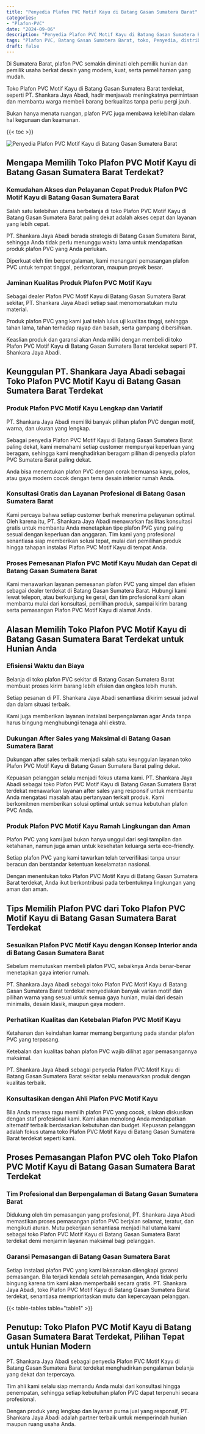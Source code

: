 ```yaml
---
title: "Penyedia Plafon PVC Motif Kayu di Batang Gasan Sumatera Barat"
categories: 
- "Plafon-PVC"
date: "2024-09-06"
description: "Penyedia Plafon PVC Motif Kayu di Batang Gasan Sumatera Barat bagi tempat tinggal, perkantoran, serta toko. Produk terbaik, beragam motif, warna elegan, dengan layanan instalasi oleh teknisi profesional dan jaminan resmi!|Layanan distribusi Plafon PVC Motif Kayu di Batang Gasan Sumatera Barat bagi kebutuhan rumah, kantor, atau ritel, beserta plafon terbaik dan penempatan oleh tim ahli serta garansi resmi.|Solusi Plafon PVC Motif Kayu di Batang Gasan Sumatera Barat yang terpercaya bagi rumah, office, serta toko, bersama material terbaik dan penempatan oleh teknisi ahli serta jaminan resmi.|Penjualan Plafon PVC Motif Kayu di Batang Gasan Sumatera Barat untuk rumah, kantor, dan gerai, beserta produk unggulan dan instalasi ditangani oleh tim profesional, disertai dengan kepastian resmi.}"
tags: "Plafon PVC, Batang Gasan Sumatera Barat, toko, Penyedia, distributor"
draft: false
---
```


Di Sumatera Barat, plafon PVC semakin diminati oleh pemilik hunian dan pemilik usaha berkat desain yang modern, kuat, serta pemeliharaan yang mudah.

Toko Plafon PVC Motif Kayu di Batang Gasan Sumatera Barat terdekat, seperti PT. Shankara Jaya Abadi, hadir menjawab meningkatnya permintaan dan membantu warga membeli barang berkualitas tanpa perlu pergi jauh.

Bukan hanya menata ruangan, plafon PVC juga membawa kelebihan dalam hal kegunaan dan keamanan.

{{< toc >}}

![Penyedia Plafon PVC Motif Kayu di Batang Gasan Sumatera Barat](/images/Plafon-PVC/Penyedia-Plafon-PVC-Motif-Kayu-di-Batang-Gasan-Sumatera-Barat.png)


## Mengapa Memilih Toko Plafon PVC Motif Kayu di Batang Gasan Sumatera Barat Terdekat?

### Kemudahan Akses dan Pelayanan Cepat Produk Plafon PVC Motif Kayu di Batang Gasan Sumatera Barat

Salah satu kelebihan utama berbelanja di toko Plafon PVC Motif Kayu di Batang Gasan Sumatera Barat paling dekat adalah akses cepat dan layanan yang lebih cepat.

PT. Shankara Jaya Abadi berada strategis di Batang Gasan Sumatera Barat, sehingga Anda tidak perlu menunggu waktu lama untuk mendapatkan produk plafon PVC yang Anda perlukan.

Diperkuat oleh tim berpengalaman, kami menangani pemasangan plafon PVC untuk tempat tinggal, perkantoran, maupun proyek besar.

### Jaminan Kualitas Produk Plafon PVC Motif Kayu

Sebagai dealer Plafon PVC Motif Kayu di Batang Gasan Sumatera Barat sekitar, PT. Shankara Jaya Abadi setiap saat menomorsatukan mutu material.

Produk plafon PVC yang kami jual telah lulus uji kualitas tinggi, sehingga tahan lama, tahan terhadap rayap dan basah, serta gampang dibersihkan.

Keaslian produk dan garansi akan Anda miliki dengan membeli di toko Plafon PVC Motif Kayu di Batang Gasan Sumatera Barat terdekat seperti PT. Shankara Jaya Abadi.

## Keunggulan PT. Shankara Jaya Abadi sebagai Toko Plafon PVC Motif Kayu di Batang Gasan Sumatera Barat Terdekat

### Produk Plafon PVC Motif Kayu Lengkap dan Variatif

PT. Shankara Jaya Abadi memiliki banyak pilihan plafon PVC dengan motif, warna, dan ukuran yang lengkap.

Sebagai penyedia Plafon PVC Motif Kayu di Batang Gasan Sumatera Barat paling dekat, kami memahami setiap customer mempunyai keperluan yang beragam, sehingga kami menghadirkan beragam pilihan di penyedia plafon PVC Sumatera Barat paling dekat.

Anda bisa menentukan plafon PVC dengan corak bernuansa kayu, polos, atau gaya modern cocok dengan tema desain interior rumah Anda.

### Konsultasi Gratis dan Layanan Profesional di Batang Gasan Sumatera Barat

Kami percaya bahwa setiap customer berhak menerima pelayanan optimal. Oleh karena itu, PT. Shankara Jaya Abadi menawarkan fasilitas konsultasi gratis untuk membantu Anda menetapkan tipe plafon PVC yang paling sesuai dengan keperluan dan anggaran. Tim kami yang profesional senantiasa siap memberikan solusi tepat, mulai dari pemilihan produk hingga tahapan instalasi Plafon PVC Motif Kayu di tempat Anda.

### Proses Pemesanan Plafon PVC Motif Kayu Mudah dan Cepat di Batang Gasan Sumatera Barat

Kami menawarkan layanan pemesanan plafon PVC yang simpel dan efisien sebagai dealer terdekat di Batang Gasan Sumatera Barat. Hubungi kami lewat telepon, atau berkunjung ke gerai, dan tim profesional kami akan membantu mulai dari konsultasi, pemilihan produk, sampai kirim barang serta pemasangan Plafon PVC Motif Kayu di alamat Anda.

## Alasan Memilih Toko Plafon PVC Motif Kayu di Batang Gasan Sumatera Barat Terdekat untuk Hunian Anda

### Efisiensi Waktu dan Biaya

Belanja di toko plafon PVC sekitar di Batang Gasan Sumatera Barat membuat proses kirim barang lebih efisien dan ongkos lebih murah.

Setiap pesanan di PT. Shankara Jaya Abadi senantiasa dikirim sesuai jadwal dan dalam situasi terbaik.

Kami juga memberikan layanan instalasi berpengalaman agar Anda tanpa harus bingung menghubungi tenaga ahli ekstra.

### Dukungan After Sales yang Maksimal di Batang Gasan Sumatera Barat

Dukungan after sales terbaik menjadi salah satu keunggulan layanan toko Plafon PVC Motif Kayu di Batang Gasan Sumatera Barat paling dekat.

Kepuasan pelanggan selalu menjadi fokus utama kami. PT. Shankara Jaya Abadi sebagai toko Plafon PVC Motif Kayu di Batang Gasan Sumatera Barat terdekat menawarkan layanan after sales yang responsif untuk membantu Anda mengatasi masalah atau pertanyaan terkait produk. Kami berkomitmen memberikan solusi optimal untuk semua kebutuhan plafon PVC Anda.

### Produk Plafon PVC Motif Kayu Ramah Lingkungan dan Aman

Plafon PVC yang kami jual bukan hanya unggul dari segi tampilan dan ketahanan, namun juga aman untuk kesehatan keluarga serta eco-friendly.

Setiap plafon PVC yang kami tawarkan telah terverifikasi tanpa unsur beracun dan berstandar ketentuan keselamatan nasional.

Dengan menentukan toko Plafon PVC Motif Kayu di Batang Gasan Sumatera Barat terdekat, Anda ikut berkontribusi pada terbentuknya lingkungan yang aman dan aman.

## Tips Memilih Plafon PVC dari Toko Plafon PVC Motif Kayu di Batang Gasan Sumatera Barat Terdekat

### Sesuaikan Plafon PVC Motif Kayu dengan Konsep Interior anda di Batang Gasan Sumatera Barat

Sebelum memutuskan membeli plafon PVC, sebaiknya Anda benar-benar menetapkan gaya interior rumah.

PT. Shankara Jaya Abadi sebagai toko Plafon PVC Motif Kayu di Batang Gasan Sumatera Barat terdekat menyediakan banyak varian motif dan pilihan warna yang sesuai untuk semua gaya hunian, mulai dari desain minimalis, desain klasik, maupun gaya modern.

### Perhatikan Kualitas dan Ketebalan Plafon PVC Motif Kayu

Ketahanan dan keindahan kamar memang bergantung pada standar plafon PVC yang terpasang.

Ketebalan dan kualitas bahan plafon PVC wajib dilihat agar pemasangannya maksimal.

PT. Shankara Jaya Abadi sebagai penyedia Plafon PVC Motif Kayu di Batang Gasan Sumatera Barat sekitar selalu menawarkan produk dengan kualitas terbaik.

### Konsultasikan dengan Ahli Plafon PVC Motif Kayu

Bila Anda merasa ragu memilih plafon PVC yang cocok, silakan diskusikan dengan staf profesional kami. Kami akan menolong Anda mendapatkan alternatif terbaik berdasarkan kebutuhan dan budget. Kepuasan pelanggan adalah fokus utama toko Plafon PVC Motif Kayu di Batang Gasan Sumatera Barat terdekat seperti kami.

## Proses Pemasangan Plafon PVC oleh Toko Plafon PVC Motif Kayu di Batang Gasan Sumatera Barat Terdekat

### Tim Profesional dan Berpengalaman di Batang Gasan Sumatera Barat

Didukung oleh tim pemasangan yang profesional, PT. Shankara Jaya Abadi memastikan proses pemasangan plafon PVC berjalan selamat, teratur, dan mengikuti aturan. Mutu pekerjaan senantiasa menjadi hal utama kami sebagai toko Plafon PVC Motif Kayu di Batang Gasan Sumatera Barat terdekat demi menjamin layanan maksimal bagi pelanggan.

### Garansi Pemasangan di Batang Gasan Sumatera Barat

Setiap instalasi plafon PVC yang kami laksanakan dilengkapi garansi pemasangan. Bila terjadi kendala setelah pemasangan, Anda tidak perlu bingung karena tim kami akan memperbaiki secara gratis. PT. Shankara Jaya Abadi, toko Plafon PVC Motif Kayu di Batang Gasan Sumatera Barat terdekat, senantiasa memprioritaskan mutu dan kepercayaan pelanggan.

{{< table-tables table="table1" >}}

## Penutup: Toko Plafon PVC Motif Kayu di Batang Gasan Sumatera Barat Terdekat, Pilihan Tepat untuk Hunian Modern

PT. Shankara Jaya Abadi sebagai penyedia Plafon PVC Motif Kayu di Batang Gasan Sumatera Barat terdekat menghadirkan pengalaman belanja yang dekat dan terpercaya.

Tim ahli kami selalu siap memandu Anda mulai dari konsultasi hingga penempatan, sehingga setiap kebutuhan plafon PVC dapat terpenuhi secara profesional.

Dengan produk yang lengkap dan layanan purna jual yang responsif, PT. Shankara Jaya Abadi adalah partner terbaik untuk memperindah hunian maupun ruang usaha Anda.